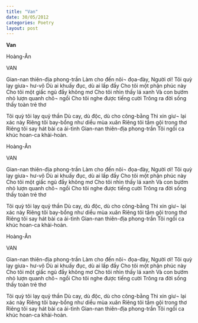 ```yaml
---
title: "Van"
date: 30/05/2012
categories: Poetry
layout: post
---
```


**Van**

Hoàng-Ân

VAN

Gian-nan thiên-địa phong-trần
Làm cho đến nôi¬ đọa-đày, Người ơi!
Tôi quỳ lạy giưa¬ hư-vô
Dù ai khuấy đục, dù ai lấp đầy
Cho tôi một phận phúc này
Cho tôi một giấc ngủ đầy không mơ
Cho tôi nhìn thấy lá xanh
Và con bướm nhỏ lượn quanh chô¬ ngồi
Cho tôi nghe được tiếng cười
Trông ra đời sống thấy toàn trẻ thơ

Tôi quỳ tôi lạy quỷ thần
Dù cay, dù độc, dù cho công-bằng
Thì xin giư¬ lại xác này
Riêng tôi bay-bổng như diều mùa xuân
Riêng tôi tắm gội trong thơ
Riêng tôi say hát bài ca ái-tình
Gian-nan thiên-địa phong-trần
Tôi ngồi ca khúc hoan-ca khải-hoàn.

Hoàng-Ân

VAN

Gian-nan thiên-địa phong-trần
Làm cho đến nôi¬ đọa-đày, Người ơi!
Tôi quỳ lạy giưa¬ hư-vô
Dù ai khuấy đục, dù ai lấp đầy
Cho tôi một phận phúc này
Cho tôi một giấc ngủ đầy không mơ
Cho tôi nhìn thấy lá xanh
Và con bướm nhỏ lượn quanh chô¬ ngồi
Cho tôi nghe được tiếng cười
Trông ra đời sống thấy toàn trẻ thơ

Tôi quỳ tôi lạy quỷ thần
Dù cay, dù độc, dù cho công-bằng
Thì xin giư¬ lại xác này
Riêng tôi bay-bổng như diều mùa xuân
Riêng tôi tắm gội trong thơ
Riêng tôi say hát bài ca ái-tình
Gian-nan thiên-địa phong-trần
Tôi ngồi ca khúc hoan-ca khải-hoàn.

Hoàng-Ân

VAN

Gian-nan thiên-địa phong-trần
Làm cho đến nôi¬ đọa-đày, Người ơi!
Tôi quỳ lạy giưa¬ hư-vô
Dù ai khuấy đục, dù ai lấp đầy
Cho tôi một phận phúc này
Cho tôi một giấc ngủ đầy không mơ
Cho tôi nhìn thấy lá xanh
Và con bướm nhỏ lượn quanh chô¬ ngồi
Cho tôi nghe được tiếng cười
Trông ra đời sống thấy toàn trẻ thơ

Tôi quỳ tôi lạy quỷ thần
Dù cay, dù độc, dù cho công-bằng
Thì xin giư¬ lại xác này
Riêng tôi bay-bổng như diều mùa xuân
Riêng tôi tắm gội trong thơ
Riêng tôi say hát bài ca ái-tình
Gian-nan thiên-địa phong-trần
Tôi ngồi ca khúc hoan-ca khải-hoàn.
